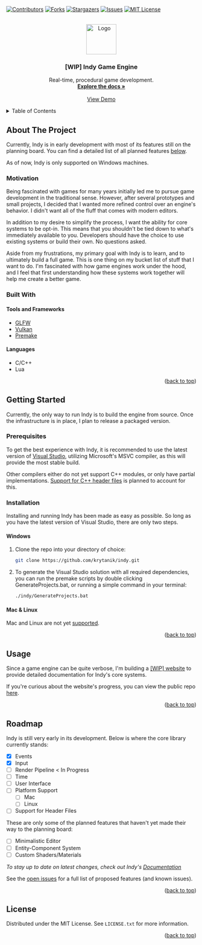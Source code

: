 <!-- Improved compatibility of back to top link: See: https://github.com/othneildrew/Best-README-Template/pull/73 -->

<a name="readme-top"></a>

<!--
*** Thanks for checking out the Best-README-Template. If you have a suggestion
*** that would make this better, please fork the repo and create a pull request
*** or simply open an issue with the tag "enhancement".
*** Don't forget to give the project a star!
*** Thanks again! Now go create something AMAZING! :D
-->

<!-- PROJECT SHIELDS -->
<!--
*** I'm using markdown "reference style" links for readability.
*** Reference links are enclosed in brackets [ ] instead of parentheses ( ).
*** See the bottom of this document for the declaration of the reference variables
*** for contributors-url, forks-url, etc. This is an optional, concise syntax you may use.
*** https://www.markdownguide.org/basic-syntax/#reference-style-links
-->

[![Contributors][contributors-shield]][contributors-url]
[![Forks][forks-shield]][forks-url]
[![Stargazers][stars-shield]][stars-url]
[![Issues][issues-shield]][issues-url]
[![MIT License][license-shield]][license-url]

<!-- PROJECT LOGO -->
<br />
<div align="center">
  <a href="https://github.com/krytanik/indy">
    <img src="images/logo.png" alt="Logo" width="80" height="80">
  </a>

<h3 align="center">[WIP] Indy Game Engine</h3>

  <p align="center">
    Real-time, procedural game development.
    <br />
    <a href="https://indy-docs-f1y4-j4mj2i81m-krytaniks-projects.vercel.app"><strong>Explore the docs »</strong></a>
    <br />
    <br />
    <a href="#">View Demo</a>
    <!-- ·
    <a href="https://github.com/krytanik/indy/issues/new?labels=bug&template=bug-report---.md">Report Bug</a>
    ·
    <a href="https://github.com/krytanik/indy/issues/new?labels=enhancement&template=feature-request---.md">Request Feature</a> -->
  </p>
</div>

<!-- TABLE OF CONTENTS -->
<details>
  <summary>Table of Contents</summary>
  <ol>
    <li>
      <a href="#about-the-project">About The Project</a>
      <ul>
        <li>
            <a href="#motivation">Motivation</a>
        </li>
        <li>
            <a href="#built-with">Built With</a>
            <ul>
                <li><a href="#tools-and-frameworks">Tools and Frameworks</a></li>
                <li><a href="#languages">Languages</a></li>
            </ul>
        </li>
      </ul>
    </li>
    <li>
      <a href="#getting-started">Getting Started</a>
      <ul>
        <li><a href="#prerequisites">Prerequisites</a></li>
        <li><a href="#installation">Installation</a></li>
      </ul>
    </li>
    <li><a href="#usage">Usage</a></li>
    <li><a href="#roadmap">Roadmap</a></li>
    <li><a href="#license">License</a></li>
  </ol>
</details>

<!-- ABOUT THE PROJECT -->

## About The Project

<!-- [![Product Name Screen Shot][product-screenshot]](https://example.com) -->

Currently, Indy is in early development with most of its features still on the planning board. You can find a detailed list of all planned features [below](#roadmap).

As of now, Indy is only supported on Windows machines.

### Motivation

Being fascinated with games for many years initially led me to pursue game development in the traditional sense. However, after several prototypes and small projects, I decided that I wanted more refined control over an engine's behavior. I didn't want all of the fluff that comes with modern editors.

In addition to my desire to simplify the process, I want the ability for core systems to be opt-in. This means that you shouldn't be tied down to what's immediately available to you. Developers should have the choice to use existing systems or build their own. No questions asked.

Aside from my frustrations, my primary goal with Indy is to learn, and to ultimately build a full game. This is one thing on my bucket list of stuff that I want to do. I'm fascinated with how game engines work under the hood, and I feel that first understanding how these systems work together will help me create a better game.

### Built With

#### Tools and Frameworks

- [GLFW][glfw-url]
- [Vulkan][vulkan-url]
- [Premake][premake-url]

#### Languages

- C/C++
- Lua

<p align="right">(<a href="#readme-top">back to top</a>)</p>

<!-- GETTING STARTED -->

## Getting Started

Currently, the only way to run Indy is to build the engine from source. Once the infrastructure is in place, I plan to release a packaged version.

### Prerequisites

To get the best experience with Indy, it is recommended to use the latest version of [Visual Studio][vs-url], utilizing Microsoft's MSVC compiler, as this will provide the most stable build.

Other compilers either do not yet support C++ modules, or only have partial implementations. [Support for C++ header files](#roadmap) is planned to account for this.

### Installation

Installing and running Indy has been made as easy as possible. So long as you have the latest version of Visual Studio, there are only two steps.

#### Windows

1. Clone the repo into your directory of choice:
   ```sh
   git clone https://github.com/krytanik/indy.git
   ```
2. To generate the Visual Studio solution with all required dependencies, you can run the premake scripts by double clicking GenerateProjects.bat, or running a simple command in your terminal:
   ```sh
   ./indy/GenerateProjects.bat
   ```

#### Mac & Linux

Mac and Linux are not yet [supported](#roadmap).

<p align="right">(<a href="#readme-top">back to top</a>)</p>

<!-- USAGE EXAMPLES -->

## Usage

Since a game engine can be quite verbose, I'm building a [[WIP] website][docs-url] to provide detailed documentation for Indy's core systems.

If you're curious about the website's progress, you can view the public repo [here][docs-site-url].

<!-- _For more examples, please refer to the [Documentation](https://example.com)_ -->

<p align="right">(<a href="#readme-top">back to top</a>)</p>

<!-- ROADMAP -->

## Roadmap

Indy is still very early in its development. Below is where the core library currently stands:

+ [x] Events
+ [x] Input
+ [ ] Render Pipeline < In Progress
+ [ ] Time
+ [ ] User Interface
+ [ ] Platform Support
  + [ ] Mac
  + [ ] Linux
+ [ ] Support for Header Files

These are only some of the planned features that haven't yet made their way to the planning board:

+ [ ] Minimalistic Editor
+ [ ] Entity-Component System
+ [ ] Custom Shaders/Materials

_To stay up to date on latest changes, check out Indy's [Documentation][docs-url]_

See the [open issues](https://github.com/krytanik/indy/issues) for a full list of proposed features (and known issues).

<p align="right">(<a href="#readme-top">back to top</a>)</p>

<!-- LICENSE -->

## License

Distributed under the MIT License. See `LICENSE.txt` for more information.

<p align="right">(<a href="#readme-top">back to top</a>)</p>

<!-- MARKDOWN LINKS & IMAGES -->
<!-- https://www.markdownguide.org/basic-syntax/#reference-style-links -->

[contributors-shield]: https://img.shields.io/github/contributors/krytanik/indy.svg?style=for-the-badge
[contributors-url]: https://github.com/krytanik/indy/graphs/contributors
[forks-shield]: https://img.shields.io/github/forks/krytanik/indy.svg?style=for-the-badge
[forks-url]: https://github.com/krytanik/indy/network/members
[stars-shield]: https://img.shields.io/github/stars/krytanik/indy.svg?style=for-the-badge
[stars-url]: https://github.com/krytanik/indy/stargazers
[issues-shield]: https://img.shields.io/github/issues/krytanik/indy.svg?style=for-the-badge
[issues-url]: https://github.com/krytanik/indy/issues
[license-shield]: https://img.shields.io/github/license/krytanik/indy.svg?style=for-the-badge
[license-url]: https://github.com/krytanik/indy/blob/master/LICENSE
[linkedin-shield]: https://img.shields.io/badge/-LinkedIn-black.svg?style=for-the-badge&logo=linkedin&colorB=555
[linkedin-url]: https://linkedin.com/in/kyle-wick
[vs-url]: https://visualstudio.microsoft.com/vs/
[premake-url]: https://premake.github.io
[vulkan-url]: https://www.vulkan.org
[glfw-url]: https://www.glfw.org
[docs-url]: https://indy-docs-f1y4-j4mj2i81m-krytaniks-projects.vercel.app
[docs-site-url]: https://github.com/KrytaniK/Indy-Docs
